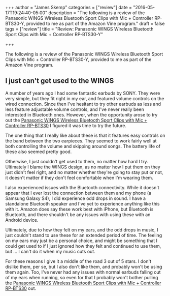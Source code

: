 +++
author = "James Skemp"
categories = ["review"]
date = "2016-05-17T19:24:40-05:00"
description = "The following is a review of the Panasonic WINGS Wireless Bluetooth Sport Clips with Mic + Controller RP-BTS30-Y, provided to me as part of the Amazon Vine program."
draft = false
tags = ["review"]
title = "Review: Panasonic WINGS Wireless Bluetooth Sport Clips with Mic + Controller RP-BTS30-Y"

+++

The following is a review of the Panasonic WINGS Wireless Bluetooth Sport Clips with Mic + Controller RP-BTS30-Y, provided to me as part of the Amazon Vine program.

## I just can't get used to the WINGS

A number of years ago I had some fantastic earbuds by SONY. They were very simple, but they fit right in my ear, and featured volume controls on the wired connection. Since then I've hesitant to try other earbuds as less and less feature adjustable volume controls, and I've never really been interested in Bluetooth ones. However, when the opportunity arose to try out the [Panasonic WINGS Wireless Bluetooth Sport Clips with Mic + Controller RP-BTS30][product] I figured it was time to try the future.

The one thing that I really like about these is that it features easy controls on the band between the two earpieces. They seemed to work fairly well at both controlling the volume and skipping around songs. The battery life of these also seemed pretty good.

Otherwise, I just couldn't get used to them, no matter how hard I try. Ultimately I blame the WINGS design, as no matter how I put them on they just didn't feel right, and no matter whether they're going to stay put or not, it doesn't matter if they don't feel comfortable when I'm wearing them.

I also experienced issues with the Bluetooth connectivity. While it doesn't appear that I ever lost the connection between them and my phone (a Samsung Galaxy S4), I did experience odd drops in sound. I have a standalone Bluetooth speaker and I've yet to experience anything like this with it. Amazon does say these work best with iPhone, but Bluetooth is Bluetooth, and there shouldn't be any issues with using these with an Android device.

Ultimately, due to how they felt on my ears, and the odd drops in music, I just couldn't stand to use these for an extended period of time. The feeling on my ears may just be a personal choice, and might be something that I could get used to if I just ignored how they felt and continued to use them, but ... I can't do it when my music cuts out.

For these reasons I give it a middle of the road 3 out of 5 stars. I don't dislike them, per se, but I also don't like them, and probably won't be using them again. Too, I've never had any issues with normal earbuds falling out of my ears when running, so even for that I probably won't bother pulling the [Panasonic WINGS Wireless Bluetooth Sport Clips with Mic + Controller RP-BTS30][product] out.

[product]: http://amzn.to/1OyDuFt
